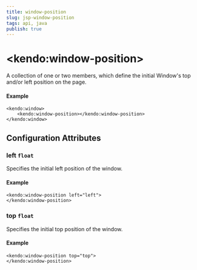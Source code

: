 ```yaml
---
title: window-position
slug: jsp-window-position
tags: api, java
publish: true
---
```


# \<kendo:window-position\>

A collection of one or two members, which define the initial Window's top and/or left position on the page.

#### Example
    <kendo:window>
        <kendo:window-position></kendo:window-position>
    </kendo:window>

## Configuration Attributes

### left `float`

Specifies the initial left position of the window.

#### Example
    <kendo:window-position left="left">
    </kendo:window-position>

### top `float`

Specifies the initial top position of the window.

#### Example
    <kendo:window-position top="top">
    </kendo:window-position>

 
